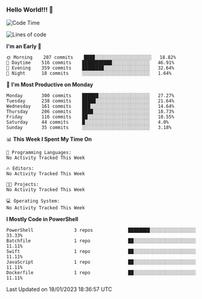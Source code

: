 ### Hello World!!! 👋

<!--
**kekotek/kekotek** is a ✨ _special_ ✨ repository because its `README.md` (this file) appears on your GitHub profile.

Here are some ideas to get you started:

- 🔭 I’m currently working on ...
- 🌱 I’m currently learning ...
- 👯 I’m looking to collaborate on ...
- 🤔 I’m looking for help with ...
- 💬 Ask me about ...
- 📫 How to reach me: ...
- 😄 Pronouns: ...
- ⚡ Fun fact: ...
-->

<!--START_SECTION:waka-->
![Code Time](http://img.shields.io/badge/Code%20Time-361%20hrs%2013%20mins-blue)

![Lines of code](https://img.shields.io/badge/From%20Hello%20World%20I%27ve%20Written-20%20Thousand%20lines%20of%20code-blue)

**I'm an Early 🐤** 

```text
🌞 Morning    207 commits    ████░░░░░░░░░░░░░░░░░░░░░   18.82% 
🌆 Daytime    516 commits    ███████████░░░░░░░░░░░░░░   46.91% 
🌃 Evening    359 commits    ████████░░░░░░░░░░░░░░░░░   32.64% 
🌙 Night      18 commits     ░░░░░░░░░░░░░░░░░░░░░░░░░   1.64%

```
📅 **I'm Most Productive on Monday** 

```text
Monday       300 commits    ██████░░░░░░░░░░░░░░░░░░░   27.27% 
Tuesday      238 commits    █████░░░░░░░░░░░░░░░░░░░░   21.64% 
Wednesday    161 commits    ███░░░░░░░░░░░░░░░░░░░░░░   14.64% 
Thursday     206 commits    ████░░░░░░░░░░░░░░░░░░░░░   18.73% 
Friday       116 commits    ██░░░░░░░░░░░░░░░░░░░░░░░   10.55% 
Saturday     44 commits     █░░░░░░░░░░░░░░░░░░░░░░░░   4.0% 
Sunday       35 commits     ░░░░░░░░░░░░░░░░░░░░░░░░░   3.18%

```


📊 **This Week I Spent My Time On** 

```text
💬 Programming Languages: 
No Activity Tracked This Week

🔥 Editors: 
No Activity Tracked This Week

🐱‍💻 Projects: 
No Activity Tracked This Week

💻 Operating System: 
No Activity Tracked This Week

```

**I Mostly Code in PowerShell** 

```text
PowerShell               3 repos             ████████░░░░░░░░░░░░░░░░░   33.33% 
Batchfile                1 repo              ██░░░░░░░░░░░░░░░░░░░░░░░   11.11% 
Swift                    1 repo              ██░░░░░░░░░░░░░░░░░░░░░░░   11.11% 
JavaScript               1 repo              ██░░░░░░░░░░░░░░░░░░░░░░░   11.11% 
Dockerfile               1 repo              ██░░░░░░░░░░░░░░░░░░░░░░░   11.11%

```



 Last Updated on 18/01/2023 18:36:57 UTC
<!--END_SECTION:waka-->
